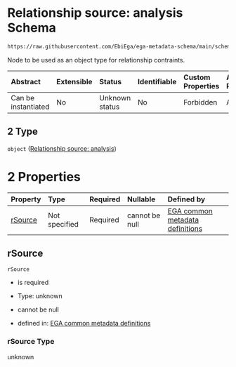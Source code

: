 # Relationship source: analysis Schema

```txt
https://raw.githubusercontent.com/EbiEga/ega-metadata-schema/main/schemas/EGA.dataset.json#/properties/datasetRelationships/items/allOf/1/anyOf/0/allOf/1/anyOf/2
```

Node to be used as an object type for relationship contraints.

| Abstract            | Extensible | Status         | Identifiable | Custom Properties | Additional Properties | Access Restrictions | Defined In                                                                     |
| :------------------ | :--------- | :------------- | :----------- | :---------------- | :-------------------- | :------------------ | :----------------------------------------------------------------------------- |
| Can be instantiated | No         | Unknown status | No           | Forbidden         | Allowed               | none                | [EGA.dataset.json\*](../../../schemas/EGA.dataset.json "open original schema") |

## 2 Type

`object` ([Relationship source: analysis](ega-4-definitions-relationship-source-analysis.md))

# 2 Properties

| Property            | Type          | Required | Nullable       | Defined by                                                                                                                                                                                                                                                      |
| :------------------ | :------------ | :------- | :------------- | :-------------------------------------------------------------------------------------------------------------------------------------------------------------------------------------------------------------------------------------------------------------- |
| [rSource](#rsource) | Not specified | Required | cannot be null | [EGA common metadata definitions](ega-4-definitions-relationship-source-analysis-properties-rsource.md "https://raw.githubusercontent.com/EbiEga/ega-metadata-schema/main/schemas/EGA.common-definitions.json#/definitions/rSourceAnalysis/properties/rSource") |

## rSource



`rSource`

*   is required

*   Type: unknown

*   cannot be null

*   defined in: [EGA common metadata definitions](ega-4-definitions-relationship-source-analysis-properties-rsource.md "https://raw.githubusercontent.com/EbiEga/ega-metadata-schema/main/schemas/EGA.common-definitions.json#/definitions/rSourceAnalysis/properties/rSource")

### rSource Type

unknown
